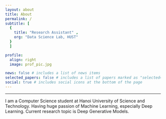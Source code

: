 ```yaml
---
layout: about
title: About
permalink: /
subtitle: [
  {
    title: "Research Assistant" ,
    org: "Data Science Lab, HUST"
  }
  ]

profile:
  align: right
  image: prof_pic.jpg

news: false # includes a list of news items
selected_papers: false # includes a list of papers marked as "selected={true}"
social: true # includes social icons at the bottom of the page
---
```


***

I am a Computer Science student at Hanoi University of Science and Technology. Having huge passion of Machine Learning, especially Deep Learning. Current research topic is Deep Generative Models.
